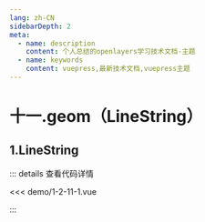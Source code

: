 ```yaml
---
lang: zh-CN
sidebarDepth: 2
meta:
  - name: description
    content: 个人总结的openlayers学习技术文档-主题
  - name: keywords
    content: vuepress,最新技术文档,vuepress主题
---
```


# 十一.geom（LineString）

## 1.LineString


  <Container url="https://zhoubichuan.com/resume/?type=openlayers&name=1-2-11-1.vue" />

::: details 查看代码详情

<<< demo/1-2-11-1.vue

:::